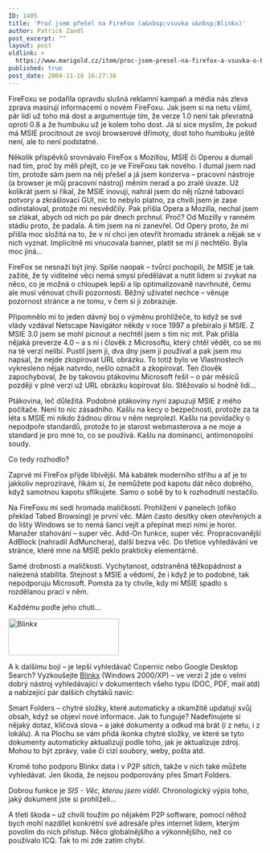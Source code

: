 ```yaml
---
ID: 1405
title: 'Proč jsem přešel na FireFox (a&nbsp;vsuvka o&nbsp;Blinkx)'
author: Patrick Zandl
post_excerpt: ""
layout: post
oldlink: >
  https://www.marigold.cz/item/proc-jsem-presel-na-firefox-a-vsuvka-o-blinkx
published: true
post_date: 2004-11-16 16:27:36
---
```

<p>
FireFoxu se podařila opravdu slušná reklamní kampaň a média nás zleva zprava masírují informacemi o novém FireFoxu. Jak jsem si na netu všiml, pár lidí už toho má dost a argumentuje tím, že verze 1.0 není tak převratná oproti 0.8 a že humbuku už je kolem toho dost. Já si sice myslím, že pokud má MSIE procitnout ze svojí browserové dřímoty, dost toho humbuku ještě není, ale to není podstatné. </p>

<p>
Několik příspěvků srovnávalo FireFox s Mozillou, MSIE či Operou a dumali nad tím, proč by měli přejít, co je ve FireFoxu tak nového. I dumal jsem nad tím, protože sám jsem na něj přešel a já jsem konzerva – pracovní nástroje (a browser je můj pracovní nástroj) měním nerad a po zralé úvaze.  Už kolikrát jsem si říkal, že MSIE inovuji, nahrál jsem do něj různé tabovací potvory a zkrášlovací GUI, nic to nebylo platno, za chvíli jsem je zase odinstaloval, protože mi nesvědčily. Pak přišla Opera a Mozilla, nechal jsem se zlákat, abych od nich po pár dnech prchnul. Proč? Od Mozilly v ranném stádiu proto, že padala. A tím jsem na ni zanevřel. Od Opery proto, že mi přišla moc složitá na to, že v ní chci jen otevřít hromadu stránek a nějak se v nich vyznat. Implicitně mi vnucovala banner, platit se mi ji nechtělo. Byla moc jiná… </p>

<p>
FireFox  se nesnaží být jiný. Spíše naopak – tvůrci pochopili, že MSIE je tak zažité, že ty viditelné věci nemá smysl předělávat a nutit lidem si zvykat na něco, co je možná o chloupek lepší a líp optimalizovaně navrhnuté, čemu ale musí věnovat chvíli pozornosti. Běžný uživatel nechce – věnuje pozornost stránce a ne tomu, v čem si ji zobrazuje. </p>

<p>
Připomnělo mi to jeden dávný boj o výměnu prohlížeče, to když se své vlády vzdával Netscape Navigátor někdy v roce 1997 a přebíralo ji MSIE. Z MSIE 3.0 jsem se mohl picnout a nechtěl jsem s tím nic mít. Pak přišla nějaká preverze 4.0 – a s ní i člověk z Microsoftu, který chtěl vědět, co se mi na té verzi nelíbí. Pustil jsem ji, dva dny jsem ji používal a pak jsem mu napsal, že nejde zkopírovat URL obrázku. To totiž bylo ve Vlastnostech vykresleno nějak natvrdo, nešlo označit a zkopírovat. Ten člověk zapochyboval, že by takovou ptákovinu Microsoft řešil – o pár měsíců později v plné verzi už URL obrázku kopírovat šlo. Stěžovalo si hodně lidí…</p>

<p>
Ptákovina, leč důležitá. Podobné ptákoviny nyní zapuzují MSIE z mého počítače. Není to nic zásadního. Kašlu na kecy o bezpečnosti, protože za ta léta s MSIE mi nikdo žádnou dírou v něm neprolezl. Kašlu na povídačky o nepodpoře standardů, protože to je starost webmasterova a ne moje a standard je pro mne to, co se používá. Kašlu na dominanci, antimonopolní soudy. </p>

<p>
Co tedy rozhodlo? </p>

<p>
Zaprvé mi FireFox přijde líbivější. Má kabátek moderního střihu a ať je to jakkoliv neprozíravé, říkám si, že nemůžete pod kapotu dát něco dobrého, když samotnou kapotu sflikujete. Samo o sobě by to k rozhodnutí nestačilo. </p>

<p>
Na FireFoxu mi sedí hromada maličkostí. Prohlížení v panelech (ofiko překlad Tabed Browsing) je první věc. Mám často desítky oken otevřených a do lišty Windows se to nemá šanci vejít a přepínat mezi nimi je horor. Manažer stahování – super věc. Add-On funkce, super věc. Propracovanější AdBlock (nahradil AdMunchera), další bezva věc.  Do třetice vyhledávání ve stránce, které mne na MSIE peklo prakticky elementárně. </p>

<p>
Samé drobnosti a maličkosti. Vychytanost, odstraněná těžkopádnost a nalezená stabilita. Stejnost s MSIE a vědomí, že i když je to podobné, tak nepodporuju Microsoft. Pomsta za ty chvíle, kdy mi MSIE spadlo s rozdělanou prací v něm. </p>

<p>
Každému podle jeho chuti…</p>

<div class="rightbox"><img src="/wp-content/uploads/1/20041116-blinkx.gif" alt="Blinkx" width="220" height="73" /></div>
<p>
A k dalšímu boji – je lepší vyhledávač Copernic nebo Google Desktop Search? Vyzkoušejte <a href="http://www.blinkx.com/">Blinkx</a> (Windows 2000/XP) – ve verzi 2 jde o velmi dobrý nástroj vyhledávající v dokumentech všeho typu (DOC, PDF, mail atd) a nabízející pár dalších chytáků navíc:</p>

<p>
Smart Folders – chytré složky,  které automaticky a okamžitě updatují svůj obsah, když se objeví nové informace. Jak to funguje? Nadefinujete si nějaký dotaz, klíčová slova – a jaké dokumenty a odkud má brát (i z netu, i z lokálu). A na Plochu se vám přidá ikonka chytré složky, ve které se tyto dokumenty automaticky aktualizují podle toho, jak je aktualizuje zdroj. Mohou to být zprávy, vaše či cizí soubory, weby, pošta atd. </p>

<p>
Kromě toho podporu Blinkx data i v P2P sítích, takže v nich také můžete vyhledávat. Jen škoda, že nejsou podporovány přes Smart Folders. </p>

<p>
Dobrou funkce je <i>SIS - Věc, kterou jsem viděl</i>. Chronologický výpis toho, jaký dokument jste si prohlíželi&#8230;</p>

<p>
A třetí škoda – už chvíli toužím po nějakém P2P software, pomocí něhož bych mohl nazdílet konkrétní své adresáře přes internet lidem, kterým povolím do nich přístup. Něco globálnějšího a výkonnějšího, než co používalo ICQ. Tak to mi zde zatím chybí.
</p>
